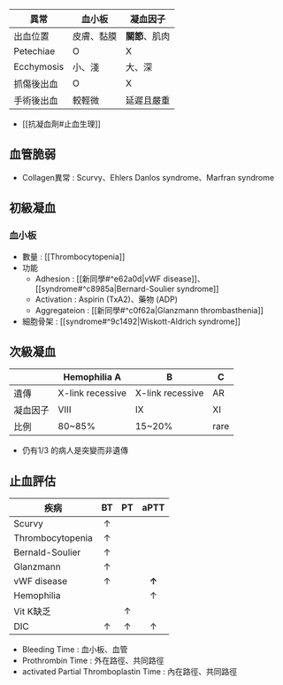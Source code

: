 
| 異常        | 血小板     | 凝血因子   |
|------------|------------|------------|
| 出血位置   | 皮膚、黏膜 | **關節**、肌肉 |
| Petechiae  | O          | X          |
| Ecchymosis | 小、淺     | 大、深     |
| 抓傷後出血 | O          | X          |
| 手術後出血 | 較輕微     | 延遲且嚴重 |
- [[抗凝血劑#止血生理]]
## 血管脆弱
- Collagen異常 : Scurvy、Ehlers Danlos syndrome、Marfran syndrome
## 初級凝血
### 血小板
- 數量 : [[Thrombocytopenia]]
- 功能
	- Adhesion : [[新同學#^e62a0d|vWF disease]]、[[syndrome#^c8985a|Bernard-Soulier syndrome]]
	- Activation : Aspirin (TxA2)、藥物 (ADP)
	- Aggregateion : [[新同學#^c0f62a|Glanzmann thrombasthenia]]
- 細胞骨架 : [[syndrome#^9c1492|Wiskott-Aldrich syndrome]]
## 次級凝血
|          | Hemophilia A     |  B              |     C  |
|----------|------------------|------------------|--------|
| 遺傳     | X-link recessive | X-link recessive | AR     |
| 凝血因子 | VIII             | IX               | XI      |
| 比例     | 80~85%           | 15~20%           | rare   |
- 仍有1/3 的病人是突變而非遺傳
## 止血評估

| 疾病 | BT | PT | aPTT |
| ---- | :--: | :--: | :--: |
| Scurvy | &uarr; |  |  |
| Thrombocytopenia | &uarr; |  |  |
| Bernald-Soulier | &uarr; |  |  |
| Glanzmann | &uarr; |  |  |
| vWF disease | &uarr; |  | **&uarr;** |
| Hemophilia |  |  | &uarr; |
| Vit K缺乏 |  | &uarr; |  |
| DIC | &uarr; | &uarr; | &uarr; |
- Bleeding Time : 血小板、血管
- Prothrombin Time : 外在路徑、共同路徑
- activated Partial Thromboplastin Time : 內在路徑、共同路徑